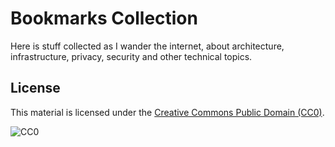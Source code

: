 # Bookmarks Collection

Here is stuff collected as I wander the internet, about architecture, infrastructure, privacy, security and other technical topics.



## License

This material is licensed under the [Creative Commons Public Domain (CC0)](LICENSE).

![CC0](https://mirrors.creativecommons.org/presskit/buttons/88x31/svg/cc-zero.svg)
